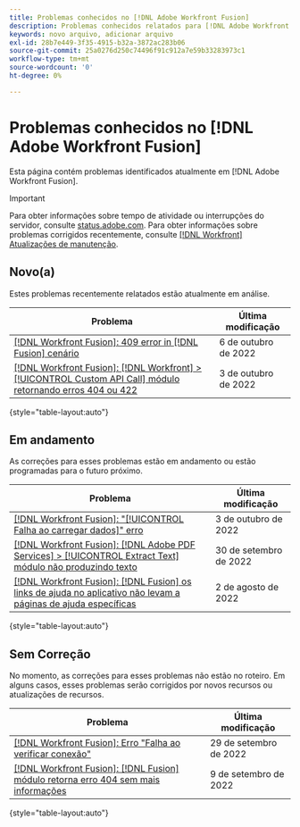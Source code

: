 ```yaml
---
title: Problemas conhecidos no [!DNL Adobe Workfront Fusion]
description: Problemas conhecidos relatados para [!DNL Adobe Workfront Fusion]
keywords: novo arquivo, adicionar arquivo
exl-id: 28b7e449-3f35-4915-b32a-3872ac283b06
source-git-commit: 25a0276d250c74496f91c912a7e59b33283973c1
workflow-type: tm+mt
source-wordcount: '0'
ht-degree: 0%

---
```


# Problemas conhecidos no [!DNL Adobe Workfront Fusion]

Esta página contém problemas identificados atualmente em [!DNL Adobe Workfront Fusion].

>[!IMPORTANT]
>
>Para obter informações sobre tempo de atividade ou interrupções do servidor, consulte [status.adobe.com](https://status.adobe.com). Para obter informações sobre problemas corrigidos recentemente, consulte [[!DNL Workfront] Atualizações de manutenção](../maintenance/current-updates.md).

## Novo(a)

Estes problemas recentemente relatados estão atualmente em análise.

| **Problema** | **Última modificação** |
| -----------------------------------------------------------------| ----------------- |
| [[!DNL Workfront Fusion]: 409 error in [!DNL Fusion] cenário](known-issues-workfront-fusion/fusion-409-error.md) | 6 de outubro de 2022 |
| [[!DNL Workfront Fusion]: [!DNL Workfront] >[!UICONTROL  Custom API Call] módulo retornando erros 404 ou 422](known-issues-workfront-fusion/fusion-api-reports-422-404-errors.md) | 3 de outubro de 2022 |

{style=&quot;table-layout:auto&quot;}


## Em andamento

As correções para esses problemas estão em andamento ou estão programadas para o futuro próximo.

| **Problema** | **Última modificação** |
| -----------------------------------------------------------------| ----------------- |
| [[!DNL Workfront Fusion]: &quot;[!UICONTROL Falha ao carregar dados]&quot; erro](known-issues-workfront-fusion/fusion-failed-to-load-data-error.md) | 3 de outubro de 2022 |
| [[!DNL Workfront Fusion]: [!DNL Adobe PDF Services] > [!UICONTROL Extract Text] módulo não produzindo texto](known-issues-workfront-fusion/fusion-pdf-extract-text.md) | 30 de setembro de 2022 |
| [[!DNL Workfront Fusion]: [!DNL Fusion] os links de ajuda no aplicativo não levam a páginas de ajuda específicas](known-issues-workfront-fusion/help-links-in-modules-not-working.md) | 2 de agosto de 2022 |

{style=&quot;table-layout:auto&quot;}

## Sem Correção

No momento, as correções para esses problemas não estão no roteiro. Em alguns casos, esses problemas serão corrigidos por novos recursos ou atualizações de recursos.

| **Problema** | **Última modificação** |
| -----------------------------------------------------------------| ----------------- |
| [[!DNL Workfront Fusion]: Erro &quot;Falha ao verificar conexão&quot;](known-issues-workfront-fusion/fusion-401-error-must-reauthenicate-connection.md) | 29 de setembro de 2022 |
| [[!DNL Workfront Fusion]: [!DNL Fusion] módulo retorna erro 404 sem mais informações](known-issues-workfront-fusion/fusion-404-error-no-description.md) | 9 de setembro de 2022 |

{style=&quot;table-layout:auto&quot;}
